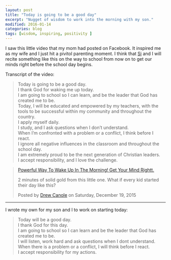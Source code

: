 ```yaml
---
layout: post
title: "Today is going to be a good day"
excerpt: "Nugget of wisdom to work into the morning with my son."
modified: 2016-01-14
categories: blog
tags: [wisdom, inspiring, positivity ]
---
```


I saw this little video that my mom had posted on Facebook. It inspired me as my wife and I just hit a pivitol parenting moment. I think that [Si](http://silasq.com) and I will recite something like this on the way to school from now on to get our minds right before the school day begins.

 Transcript of the video:

> Today is going to be a good day.<br />
I thank God for waking me up today.<br />
I am going to school so I can learn, and be the leader that God has created me to be.<br />
Today, I will be educated and empowered by my teachers, with the tools to be successful within my community and throughout the country.<br />
I apply myself daily.<br />
I study, and I ask questions when I don’t understand.<br />
When I’m confronted with a problem or a conflict, I think before I react.<br />
I ignore all negative influences in the classroom and throughout the school day.<br />
I am extremely proud to be the next generation of Christian leaders.<br />
I accept responsibility, and I love the challenge.

<div id="fb-root"></div><script>(function(d, s, id) {  var js, fjs = d.getElementsByTagName(s)[0];  if (d.getElementById(id)) return;  js = d.createElement(s); js.id = id;  js.src = "//connect.facebook.net/en_US/sdk.js#xfbml=1&version=v2.3";  fjs.parentNode.insertBefore(js, fjs);}(document, 'script', 'facebook-jssdk'));</script><div class="fb-video" data-allowfullscreen="1" data-href="/174887279661/videos/vb.174887279661/10153871263744662/?type=3"><div class="fb-xfbml-parse-ignore"><blockquote cite="https://www.facebook.com/174887279661/videos/10153871263744662/"><a href="https://www.facebook.com/174887279661/videos/10153871263744662/">Powerful Way To Wake Up In The Morning! Get Your Mind Rightt.</a><p>2 minutes of solid gold from this little one. What if every kid started their day like this?</p>Posted by <a href="https://www.facebook.com/Drew-Canole-174887279661/">Drew Canole</a> on Saturday, December 19, 2015</blockquote></div></div>

----
I wrote my own for my son and I to work on starting today:

> Today will be a good day.<br />
I thank God for this day.<br />
I am going to school so I can learn and be the leader that God has created me to be.<br />
I will listen, work hard and ask questions when I dont understand.<br />
When there is a problem or a conflict, I will think before I react.<br />
I accept responsibility for my actions.<br />

